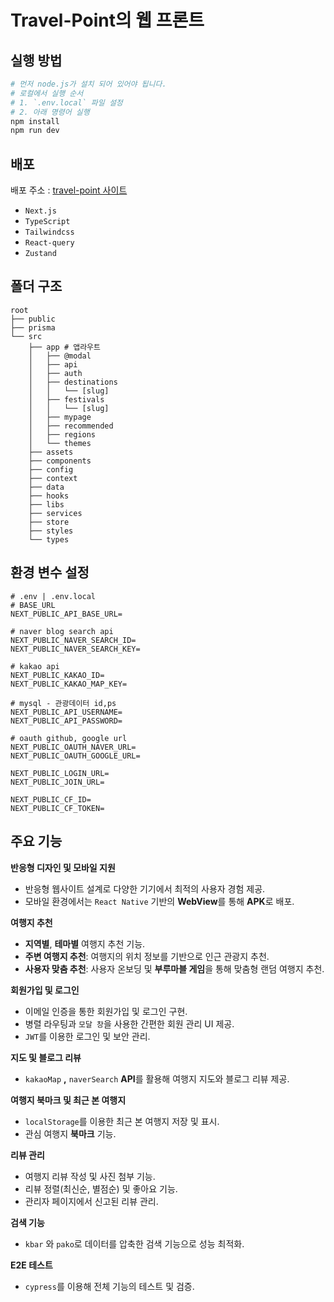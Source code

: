 # Travel-Point의 웹 프론트

## 실행 방법

```bash
# 먼저 node.js가 설치 되어 있어야 됩니다.
# 로컬에서 실행 순서
# 1. `.env.local` 파일 설정
# 2. 아래 명령어 실행
npm install
npm run dev
```

## 배포

배포 주소 : [travel-point 사이트](https://travel-point-umber.vercel.app/ "travel-point")

- `Next.js`
- `TypeScript`
- `Tailwindcss`
- `React-query`
- `Zustand`

## 폴더 구조

```text
root
├── public
├── prisma
└── src
    ├── app # 앱라우트
    │   ├── @modal
    │   ├── api
    │   ├── auth
    │   ├── destinations
    │   │   └── [slug]
    │   ├── festivals
    │   │   └── [slug]
    │   ├── mypage
    │   ├── recommended
    │   ├── regions
    │   └── themes
    ├── assets
    ├── components
    ├── config
    ├── context
    ├── data
    ├── hooks
    ├── libs
    ├── services
    ├── store
    ├── styles
    └── types
```

## 환경 변수 설정

```text:.env
# .env | .env.local
# BASE_URL
NEXT_PUBLIC_API_BASE_URL=

# naver blog search api
NEXT_PUBLIC_NAVER_SEARCH_ID=
NEXT_PUBLIC_NAVER_SEARCH_KEY=

# kakao api
NEXT_PUBLIC_KAKAO_ID=
NEXT_PUBLIC_KAKAO_MAP_KEY=

# mysql - 관광데이터 id,ps
NEXT_PUBLIC_API_USERNAME=
NEXT_PUBLIC_API_PASSWORD=

# oauth github, google url
NEXT_PUBLIC_OAUTH_NAVER_URL=
NEXT_PUBLIC_OAUTH_GOOGLE_URL=

NEXT_PUBLIC_LOGIN_URL=
NEXT_PUBLIC_JOIN_URL=

NEXT_PUBLIC_CF_ID=
NEXT_PUBLIC_CF_TOKEN=
```

## 주요 기능

**반응형 디자인 및 모바일 지원**

- 반응형 웹사이트 설계로 다양한 기기에서 최적의 사용자 경험 제공.
- 모바일 환경에서는 `React Native` 기반의 **WebView**를 통해 **APK**로 배포.

**여행지 추천**

- **지역별**, **테마별** 여행지 추천 기능.
- **주변 여행지 추천**: 여행지의 위치 정보를 기반으로 인근 관광지 추천.
- **사용자 맞춤 추천**: 사용자 온보딩 및 **부루마블 게임**을 통해 맞춤형 랜덤 여행지 추천.

**회원가입 및 로그인**

- 이메일 인증을 통한 회원가입 및 로그인 구현.
- 병렬 라우팅과 `모달 창`을 사용한 간편한 회원 관리 UI 제공.
- `JWT`를 이용한 로그인 및 보안 관리.

**지도 및 블로그 리뷰**

- `kakaoMap` **,** `naverSearch` **API**를 활용해 여행지 지도와 블로그 리뷰 제공.

**여행지 북마크 및 최근 본 여행지**

- `localStorage`를 이용한 최근 본 여행지 저장 및 표시.
- 관심 여행지 **북마크** 기능.

**리뷰 관리**

- 여행지 리뷰 작성 및 사진 첨부 기능.
- 리뷰 정렬(최신순, 별점순) 및 좋아요 기능.
- 관리자 페이지에서 신고된 리뷰 관리.

**검색 기능**

- `kbar` 와 `pako`로 데이터를 압축한 검색 기능으로 성능 최적화.

**E2E 테스트**

- `cypress`를 이용해 전체 기능의 테스트 및 검증.
